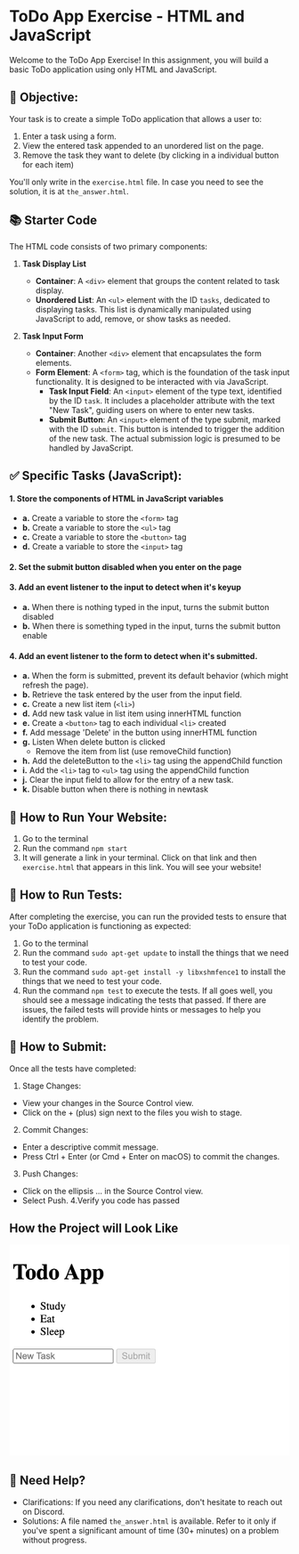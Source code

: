 # ToDo App Exercise - HTML and JavaScript

Welcome to the ToDo App Exercise! In this assignment, you will build a basic ToDo application using only HTML and JavaScript.

## 🎯 Objective:
Your task is to create a simple ToDo application that allows a user to:

1. Enter a task using a form.
2. View the entered task appended to an unordered list on the page.
3. Remove the task they want to delete (by clicking in a individual button for each item)

You'll only write in the `exercise.html` file. 
In case you need to see the solution, it is at `the_answer.html`.

## 📚 Starter Code
The HTML code consists of two primary components:

1. **Task Display List**
   - **Container**: A `<div>` element that groups the content related to task display.
   - **Unordered List**: An `<ul>` element with the ID `tasks`, dedicated to displaying tasks. This list is dynamically manipulated using JavaScript to add, remove, or show tasks as needed.

2. **Task Input Form**
   - **Container**: Another `<div>` element that encapsulates the form elements.
   - **Form Element**: A `<form>` tag, which is the foundation of the task input functionality. It is designed to be interacted with via JavaScript.
     - **Task Input Field**: An `<input>` element of the type text, identified by the ID `task`. It includes a placeholder attribute with the text "New Task", guiding users on where to enter new tasks.
     - **Submit Button**: An `<input>` element of the type submit, marked with the ID `submit`. This button is intended to trigger the addition of the new task. The actual submission logic is presumed to be handled by JavaScript.


## ✅ Specific Tasks (JavaScript):
#### 1. Store the components of HTML in JavaScript variables
   - **a.** Create a variable to store the `<form>` tag
   - **b.** Create a variable to store the `<ul>` tag
   - **c.** Create a variable to store the `<button>` tag
   - **d.** Create a variable to store the `<input>` tag

#### 2. Set the submit button disabled when you enter on the page

#### 3. Add an event listener to the input to detect when it's keyup
   - **a.** When there is nothing typed in the input, turns the submit button disabled
   - **b.** When there is something typed in the input, turns the submit button enable
         
#### 4. Add an event listener to the form to detect when it's submitted.
   - **a.** When the form is submitted, prevent its default behavior (which might refresh the page).
   - **b.** Retrieve the task entered by the user from the input field.
   - **c.** Create a new list item (`<li>`)
   - **d.** Add new task value in list item using innerHTML function
   - **e.** Create a `<button>` tag to each individual `<li>` created
   - **f.** Add message 'Delete' in the button using innerHTML function
   - **g.** Listen When delete button is clicked
       - Remove the item from list (use removeChild function)
   - **h.** Add the deleteButton to the `<li>` tag using the appendChild function
   - **i.** Add the `<li>` tag to `<ul>` tag using the appendChild function
   - **j.** Clear the input field to allow for the entry of a new task.
   - **k.** Disable button when there is nothing in newtask


## 📘 How to Run Your Website:
1. Go to the terminal
2. Run the command `npm start`
3. It will generate a link in your terminal. Click on that link and then `exercise.html` that appears in this link.
   You will see your website!

## 🚀 How to Run Tests:
After completing the exercise, you can run the provided tests to ensure that your ToDo application is functioning as expected:
1. Go to the terminal
2. Run the command `sudo apt-get update` to install the things that we need to test your code.
3. Run the command `sudo apt-get install -y libxshmfence1` to install the things that we need to test your code.
4. Run the command `npm test` to execute the tests.
  If all goes well, you should see a message indicating the tests that passed. If there are issues, the failed tests will provide hints or messages to help you identify the problem.

## 🤔 How to Submit:
Once all the tests have completed:
1. Stage Changes:
  - View your changes in the Source Control view.
  - Click on the + (plus) sign next to the files you wish to stage.
2. Commit Changes:
  - Enter a descriptive commit message.
  - Press Ctrl + Enter (or Cmd + Enter on macOS) to commit the changes.
3. Push Changes:
  - Click on the ellipsis ... in the Source Control view.
  - Select Push.
4.Verify you code has passed

## How the Project will Look Like
![Local Image](project.png)

## 🤔 Need Help?
- Clarifications: If you need any clarifications, don't hesitate to reach out on Discord.
- Solutions: A file named `the_answer.html` is available. Refer to it only if you've spent a significant amount of time (30+ minutes) on a problem without progress.
